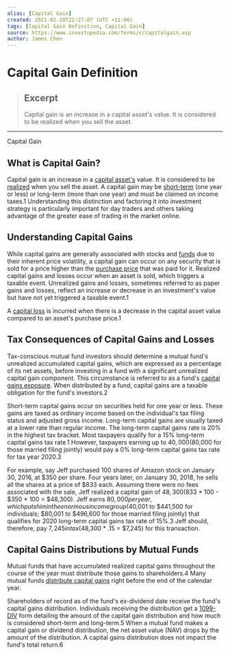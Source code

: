 ```yaml
---
alias: [Capital Gain]
created: 2021-02-28T22:27:07 (UTC +11:00)
tags: [Capital Gain Definition, Capital Gain]
source: https://www.investopedia.com/terms/c/capitalgain.asp
author: James Chen
---
```


# Capital Gain Definition

> ## Excerpt
> Capital gain is an increase in a capital asset's value. It is considered to be realized when you sell the asset.

---

Capital Gain
## What is Capital Gain?

Capital gain is an increase in a [capital asset's](https://www.investopedia.com/terms/c/capitalasset.asp) value. It is considered to be [realized](https://www.investopedia.com/terms/r/realizedprofit.asp) when you sell the asset. A capital gain may be [short-term](https://www.investopedia.com/terms/s/shortterm.asp) (one year or less) or long-term (more than one year) and must be claimed on income taxes.1 Understanding this distinction and factoring it into investment strategy is particularly important for day traders and others taking advantage of the greater ease of trading in the market online.

## Understanding Capital Gains

While capital gains are generally associated with stocks and [funds](https://www.investopedia.com/terms/f/fund.asp) due to their inherent price volatility, a capital gain can occur on any security that is sold for a price higher than the [purchase price](https://www.investopedia.com/terms/p/purchaseprice.asp) that was paid for it. Realized capital gains and losses occur when an asset is sold, which triggers a taxable event. Unrealized gains and losses, sometimes referred to as paper gains and losses, reflect an increase or decrease in an investment's value but have not yet triggered a taxable event.1

A [capital loss](https://www.investopedia.com/terms/c/capitalloss.asp) is incurred when there is a decrease in the capital asset value compared to an asset's purchase price.1

## Tax Consequences of Capital Gains and Losses

Tax-conscious mutual fund investors should determine a mutual fund's unrealized accumulated capital gains, which are expressed as a percentage of its net assets, before investing in a fund with a significant unrealized capital gain component. This circumstance is referred to as a fund's [capital gains exposure](https://www.investopedia.com/terms/c/cge.asp). When distributed by a fund, capital gains are a taxable obligation for the fund's investors.2

Short-term capital gains occur on securities held for one year or less. These gains are taxed as ordinary income based on the individual's tax filing status and adjusted gross income. Long-term capital gains are usually taxed at a lower rate than regular income. The long-term capital gains rate is 20% in the highest tax bracket. Most taxpayers qualify for a 15% long-term capital gains tax rate.1 However, taxpayers earning up to $40,000 ($80,000 for those married filing jointly) would pay a 0% long-term capital gains tax rate for tax year 2020.3

For example, say Jeff purchased 100 shares of Amazon stock on January 30, 2016, at $350 per share. Four years later, on January 30, 2018, he sells all the shares at a price of $833 each. Assuming there were no fees associated with the sale, Jeff realized a capital gain of $48,300 ($833 \* 100 - $350 \* 100 = $48,300). Jeff earns $80,000 per year, which puts him in the enormous income group ($40,001 to $441,500 for individuals; $80,001 to $496,600 for those married filing jointly) that qualifies for 2020 long-term capital gains tax rate of 15%.3 Jeff should, therefore, pay $7,245 in tax ($48,300 \* .15 = $7,245) for this transaction.

## Capital Gains Distributions by Mutual Funds

Mutual funds that have accumulated realized capital gains throughout the course of the year must distribute those gains to shareholders.4 Many mutual funds [distribute capital gains](https://www.investopedia.com/terms/d/distribution-waterfall.asp) right before the end of the calendar year.

Shareholders of record as of the fund's ex-dividend date receive the fund's capital gains distribution. Individuals receiving the distribution get a [1099-DIV](https://www.investopedia.com/terms/f/form1099div.asp) form detailing the amount of the capital gain distribution and how much is considered short-term and long-term.5 When a mutual fund makes a capital gain or dividend distribution, the net asset value (NAV) drops by the amount of the distribution. A capital gains distribution does not impact the fund's total return.6
